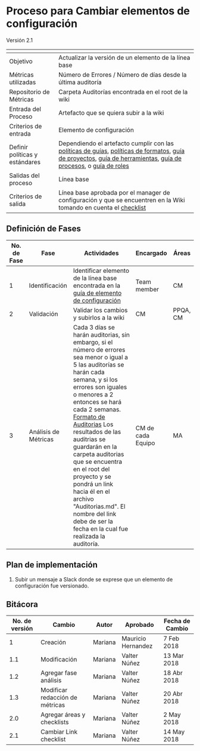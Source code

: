 # Proceso para Cambiar elementos de configuración
Versión 2.1


[]() | []()  
--|--
Objetivo| Actualizar la versión de un elemento de la línea base
Métricas utilizadas | Número de Errores / Número de días desde la última auditoría
Repositorio de Métricas | Carpeta Auditorías encontrada en el root de la wiki
Entrada del Proceso | Artefacto que se quiera subir a la wiki
Criterios de entrada | Elemento de configuración
Definir políticas y estándares | Dependiendo el artefacto cumplir con las [políticas de guías](https://github.com/CaveLabs-1/Wiki/blob/master/Calidad/Politicas%20Generales/Politicas%20Guias.md), [políticas de formatos](https://github.com/CaveLabs-1/Wiki/blob/master/Calidad/Politicas%20Generales/Politicas%20Formatos.md), [guía de proyectos](https://github.com/CaveLabs-1/Wiki/blob/master/Configuracion/Guias/Guia%20Proyecto.md), [guía de herramientas](https://github.com/CaveLabs-1/Wiki/blob/master/Configuracion/Guias/Guia%20Herramientas.md), [guía de procesos](https://github.com/CaveLabs-1/Wiki/blob/master/Configuracion/Guias/Guia%20Procesos.md), o [guía de roles](https://github.com/CaveLabs-1/Wiki/blob/master/Configuracion/Guias/Guia%20Roles.md)
Salidas del proceso | Línea base
Criterios de salida | Línea base aprobada por el manager de configuración y que se encuentren en la Wiki tomando en cuenta el [checklist](https://docs.google.com/spreadsheets/d/1UPLyFCOSov0Q--kri1iirjKbPqDrJe_D57o5t1-sE28/edit?usp=sharing)


## Definición de Fases
No. de Fase | Fase | Actividades | Encargado | Áreas
------------|------|-------------|-----------|-------
1 | Identificación | Identificar elemento de la línea base encontrada en la [guía de elemento de configuración](https://github.com/CaveLabs-1/Wiki/blob/master/Configuracion/Guias/Guia%20Configuration%20Item.md) | Team member | CM
2 | Validación | Validar los cambios y subirlos a la wiki | CM | PPQA, CM
3 | Análisis de Métricas | Cada 3 días se harán auditorias, sin embargo, si el número de errores sea menor o igual a 5 las auditorías se harán cada semana, y si los errores son iguales o menores a 2 entonces se hará cada 2 semanas. [Formato de Auditorias](https://github.com/CaveLabs-1/Wiki/blob/master/Configuracion/Auditor%C3%ADa%20Configuraci%C3%B3n.xlsx) Los resultados de las auditrias se guardarán en la carpeta auditorias que se encuentra en el root del proyecto y se pondrá un link hacia él en el archivo "Auditorias.md". El nombre del link debe de ser la fecha en la cual fue realizada la auditoría. | CM de cada Equipo | MA



## Plan de implementación
1. Subir un mensaje a Slack donde se exprese que un elemento de configuración fue versionado.

## Bitácora
No. de versión | Cambio | Autor | Aprobado | Fecha de Cambio
---------------|--------|-------|----------|-----------------
1 | Creación | Mariana | Mauricio Hernandez | 7 Feb 2018
1.1 | Modificación | Mariana | Valter Núñez |13 Mar 2018
1.2 | Agregar fase análisis | Mariana | Valter Núñez | 18 Abr 2018
1.3 | Modificar redacción de métricas | Mariana  | Valter Núñez | 20 Abr 2018
2.0 | Agregar áreas y checklists | Mariana | Valter Núñez| 2 May 2018
2.1 | Cambiar Link checklist | Mariana | Valter Núñez | 14 May 2018
